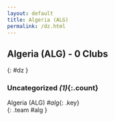 ```yaml
---
layout: default
title: Algeria (ALG)
permalink: /dz.html
---
```



## Algeria (ALG) - 0 Clubs
{: #dz }









### Uncategorized _(1)_{:.count}


Algeria  (ALG)  _#alg_{: .key} <br>
{: .team #alg }


 
